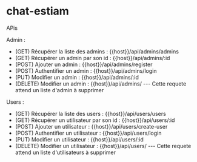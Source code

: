 # chat-estiam

APis

Admin : 

- (GET) Récupérer la liste des admins : {{host}}/api/admins/admins
- (GET) Récupérer un admin par son id : {{host}}/api/admins/:id
- (POST) Ajouter un admin : {{host}}/api/admins/register
- (POST) Authentifier un admin : {{host}}/api/admins/login
- (PUT) Modifier un admin : {{host}}/api/admins/:id
- (DELETE) Modifier un admin : {{host}}/api/admins/ --- Cette requete attend un liste d'admin à supprimer

Users : 

- (GET) Récupérer la liste des users : {{host}}/api/users/users
- (GET) Récupérer un utilisateur par son id : {{host}}/api/users/:id
- (POST) Ajouter un utilisateur : {{host}}/api/users/create-user
- (POST) Authentifier un utilisateur : {{host}}/api/users/login
- (PUT) Modifier un utilisateur : {{host}}/api/users/:id
- (DELETE) Modifier un utilisateur : {{host}}/api/users/ --- Cette requete attend un liste d'utilisateurs à supprimer
